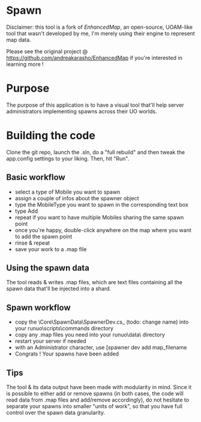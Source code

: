 # Spawn

Disclaimer: this tool is a fork of *EnhancedMap*, an open-source, UOAM-like tool that wasn't developed by me, I'm merely using their engine to represent map data.

Please see the original project @ https://github.com/andreakarasho/EnhancedMap if you're interested in learning more !

# Purpose

The purpose of this application is to have a visual tool that'll help server administrators implementing spawns across their UO worlds.

# Building the code

Clone the git repo, launch the .sln, do a "full rebuild" and then tweak the app.config settings to your liking. Then, hit "Run".

## Basic workflow

* select a type of Mobile you want to spawn
* assign a couple of infos about the spawner object
* type the MobileType you want to spawn in the corresponding text box
* type Add
* repeat if you want to have multiple Mobiles sharing the same spawn point
* once you're happy, double-click anywhere on the map where you want to add the spawn point
* rinse & repeat
* save your work to a .map file

## Using the spawn data

The tool reads & writes .map files, which are text files containing all the spawn data that'll be injected into a shard.

## Spawn workflow

* copy the \Core\SpawnData\SpawnerDev.cs_ (todo: change name) into your runuo\scripts\commands directory
* copy any .map files you need into your runuo\data\ directory
* restart your server if needed
* with an Administrator character, use [spawner dev add map_filename
* Congrats ! Your spawns have been added

## Tips

The tool & its data output have been made with modularity in mind. Since it is possible to either add or remove spawns (in both cases, the code will read data from .map files and add/remove accordingly), do not hesitate to separate your spawns into smaller "units of work", so that you have full control over the spawn data granularity.

